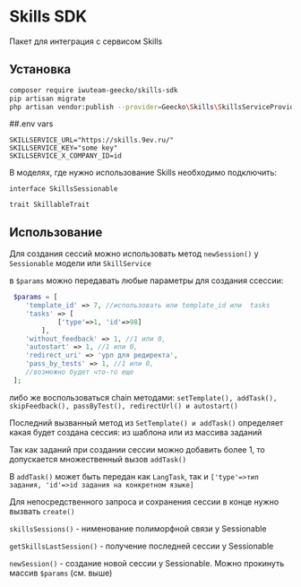 # Skills SDK
Пакет для интеграция с сервисом Skills

## Установка

```bash
composer require iwuteam-geecko/skills-sdk
pip artisan migrate
php artisan vendor:publish --provider=Geecko\Skills\SkillsServiceProvider --tag=config
```

##.env vars
````
SKILLSERVICE_URL="https://skills.9ev.ru/"
SKILLSERVICE_KEY="some key"
SKILLSERVICE_X_COMPANY_ID=id
````

В моделях, где нужно использование Skills необходимо подключить:

```
interface SkillsSessionable

trait SkillableTrait
```

## Использование

Для создания сессий можно использовать метод `newSession()` у `Sessionable` модели
или `SkillService`

в `$params` можно передавать любые параметры для создания ссессии:

```php
 $params = [
    'template_id' => 7, //использовать или template_id или  tasks
    'tasks' => [
            ['type'=>1, 'id'=>98]
        ],
    'without_feedback' => 1, //1 или 0,   
    'autostart' => 1, //1 или 0,   
    'redirect_uri' => 'урл для редиректа',
    'pass_by_tests' => 1, //1 или 0,  
    //возможно будет что-то еще
 ];
```

 либо же
воспользоваться chain методами:
 `setTemplate(), addTask(), skipFeedback(), passByTest(), redirectUrl() и
autostart()`

Последний вызванный метод из `SetTemplate() и addTask()` определяет какая будет создана сессия:
из шаблона или из массива заданий

Так как заданий при создании сессии можно добавить более 1, то допускается множественный вызов `addTask()`

В `addTask()` может быть передан как `LangTask`, так и `['type'=>тип задания, 'id'=>id задания на конкретном языке]`

Для непосредственного запроса и сохранения сессии в конце нужно вызвать `create()`

`skillsSessions()` - нименование полиморфной связи у Sessionable

`getSkillsLastSession()` - получение последней сессии у Sessionable

`newSession()` - создание новой сессии у Sessionable. Можно прокинуть массив `$params` (см. выше)


